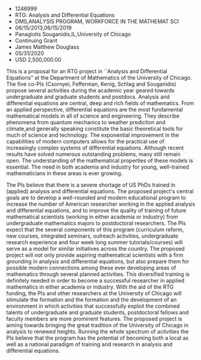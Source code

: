 
* 1246999
* RTG: Analysis and Differential Equations
* DMS,ANALYSIS PROGRAM, WORKFORCE IN THE MATHEMAT SCI
* 06/15/2013,06/15/2019
* Panagiotis Souganidis,IL,University of Chicago
* Continuing Grant
* James Matthew Douglass
* 05/31/2020
* USD 2,500,000.00

This is a proposal for an RTG project in ``Analysis and Differential Equations"
at the Department of Mathematics of the University of Chicago. The five co-PIs
(Csornyei, Fefferman, Kenig, Schlag and Souganidis) propose several activities
during the academic year geared towards undergraduate and graduate students and
postdocs. Analysis and differential equations are central, deep and rich fields
of mathematics. From an applied perspective, differential equations are the most
fundamental mathematical models in all of science and engineering. They describe
phenomena from quantum mechanics to weather prediction and climate,and generally
speaking constitute the basic theoretical tools for much of science and
technology. The exponential improvement in the capabilities of modern computers
allows for the practical use of increasingly complex systems of differential
equations. Although recent results have solved numerous outstanding problems,
many still remain open. The understanding of the mathematical properties of
these models is essential. The need in both academia and industry for young,
well-trained mathematicians in these areas is ever growing.

The PIs believe that there is a severe shortage of US PhDs trained in (applied)
analysis and differential equations. The proposed project's central goals are to
develop a well-rounded and modern educational program to increase the number of
American researcher working in the applied analysis and differential equations,
and to improve the quality of training of future mathematical scientists
(working in either academia or industry) from undergraduate mathematics majors
to postdoctoral researchers. The PIs expect that the several components of this
program (curriculum reform, new courses, integrated seminars, outreach
activities, undergraduate research experience and four week long summer
tutorials/courses) will serve as a model for similar initiatives across the
country. The proposed project will not only provide aspiring mathematical
scientists with a firm grounding in analysis and differential equations, but
also prepare them for possible modern connections among these ever developing
areas of mathematics through several planned activities. This diversified
training is definitely needed in order to become a successful researcher in
applied mathematics in either academia or industry. With the aid of the RTG
funding, the PIs and other researchers at the University of Chicago will
stimulate the formation and the formation and the development of an environment
in which activities that successfully exploit the combined talents of
undergraduate and graduate students, postdoctoral fellows and faculty members
are more prominent features. The proposed project is aiming towards bringing the
great tradition of the University of Chicago in analysis to renewed heights.
Running the whole spectrum of activities the PIs believe that the program has
the potential of becoming both a local as well as a national paradigm of
training and research in analysis and differential equations.
